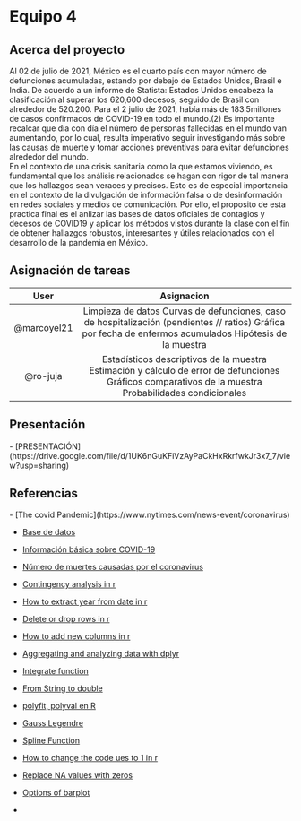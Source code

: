 <h1> Equipo 4</h1>

<h2> Acerca del proyecto </h2>

Al 02 de julio de 2021, México es el cuarto país con mayor número de defunciones acumuladas,
estando por debajo de Estados Unidos, Brasil e India. De acuerdo a un informe de Statista: Estados
Unidos encabeza la clasificación al superar los 620,600 decesos, seguido de Brasil con alrededor de
520.200. Para el 2 julio de 2021, había más de 183.5millones de casos confirmados de COVID-19
en todo el mundo.(2) Es importante recalcar que día con día el número de personas fallecidas en el
mundo van aumentando, por lo cual, resulta imperativo seguir investigando más sobre las causas
de muerte y tomar acciones preventivas para evitar defunciones alrededor del mundo.  
En el contexto de una crisis sanitaria como la que estamos viviendo, es fundamental que los análisis
relacionados se hagan con rigor de tal manera que los hallazgos sean veraces y precisos. Esto es de
especial importancia en el contexto de la divulgación de información falsa o de desinformación en
redes sociales y medios de comunicación. Por ello, el proposito de esta practica final es el anlizar
las bases de datos oficiales de contagios y decesos de COVID19 y aplicar los métodos vistos durante
la clase con el fin de obtener hallazgos robustos, interesantes y útiles relacionados con el desarrollo
de la pandemia en México.

<h2>Asignación de tareas</h2>

|     User    |                                                                           Asignacion                                                                           |
|:-----------:|:--------------------------------------------------------------------------------------------------------------------------------------------------------------:|
| @marcoyel21 | Limpieza de datos   Curvas de defunciones, caso de hospitalización (pendientes // ratios)   Gráfica por fecha de enfermos acumulados   Hipótesis de la muestra |
|   @ro-juja  |  Estadísticos descriptivos de la muestra   Estimación y cálculo de error de defunciones   Gráficos comparativos de la muestra   Probabilidades condicionales   |


<h2>Presentación</h2>
  - [PRESENTACIÓN](https://drive.google.com/file/d/1UK6nGuKFiVzAyPaCkHxRkrfwkJr3x7_7/view?usp=sharing)

<h2> Referencias</h2>
  - [The covid Pandemic](https://www.nytimes.com/news-event/coronavirus) 
  
  - [Base de datos](1.https://datos.cdmx.gob.mx/dataset/casos-asociados-a-covid-19/resource/9984f55f-d756-4f16-9a88-12b3f78820bf?view_id=25a63a7f-9768-4a9b-8456-3cf756192a40) 
  
  - [Información básica sobre COVID-19](https://www.who.int/es/emergencies/diseases/novel-coronavirus-2019/question-and-answers-hub/q-a-detail/coronavirus-disease-covid-19)
  
  - [Número de muertes causadas por el coronavirus](https://es.statista.com/estadisticas/1095779/numero-de-muertes-causadas-por-el-coronavirus-de-wuhan-por-pais/)
  
  - [Contingency analysis in r](https://www.datacamp.com/community/tutorials/contingency-analysis-r)  
  
  - [How to extract year from date in r](https://www.marsja.se/how-to-extract-year-from-date-in-r-with-examples/#How_do_I_get_the_year_from_a_date_in_R)  
  
  - [Delete or drop rows in r](https://www.datasciencemadesimple.com/delete-or-drop-rows-in-r-with-conditions-2/)  
  
  - [How to add new columns in r](https://stackoverflow.com/questions/19508256/how-to-add-new-column-to-an-dataframe-to-the-front-not-end)  
  
  - [Aggregating and analyzing data with dplyr](https://datacarpentry.org/R-genomics/04-dplyr.html)  
  
  - [Integrate function](https://www.rdocumentation.org/packages/stats/versions/3.6.2/topics/integrate)
  
  - [From String to double](https://stackoverflow.com/questions/26734913/r-converting-from-string-to-double) 
   
  - [polyfit, polyval en R](https://www.youtube.com/watch?v=ZQJO8mlhj7A)  
  
  - [Gauss Legendre](https://www.rdocumentation.org/packages/pracma/versions/1.9.9/topics/gaussLegendre)  
  
  - [Spline Function](https://astrostatistics.psu.edu/su07/R/html/stats/html/splinefun.html)  
  
  - [How to change the code ues to 1 in r](https://www.tutorialspoint.com/how-to-change-the-code-yes-to-1-in-an-r-data-frame-column)  
  
  - [Replace NA values with zeros](https://stackoverflow.com/questions/8161836/how-do-i-replace-na-values-with-zeros-in-an-r-dataframe)  
  
  - [Options of barplot](https://www.r-graph-gallery.com/209-the-options-of-barplot.html#color)
  -
